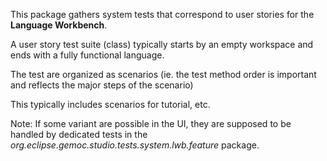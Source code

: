 This package gathers system tests that correspond to user stories for the **Language Workbench**.

A user story test suite (class) typically starts by an empty workspace and ends with a fully functional language.

The test are organized as scenarios (ie. the test method order is important and reflects the major steps of the scenario) 

This typically includes scenarios for tutorial, etc.


Note: If some variant are possible in the UI, they are supposed to be handled 
by dedicated tests in the *org.eclipse.gemoc.studio.tests.system.lwb.feature* package.